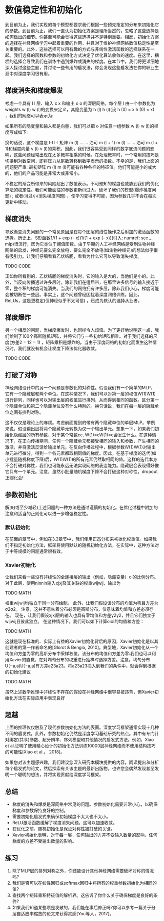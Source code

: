 

<!--
 * @version:
 * @Author:  StevenJokess https://github.com/StevenJokess
 * @Date: 2020-08-28 16:01:54
 * @LastEditors:  StevenJokess https://github.com/StevenJokess
 * @LastEditTime: 2020-08-28 16:18:14
 * @Description:MT
 * @TODO::
 * @Reference:http://preview.d2l.ai/d2l-en/master/chapter_multilayer-perceptrons/numerical-stability-and-init.html
-->

# 数值稳定性和初始化

到目前为止，我们实现的每个模型都要求我们根据一些预先指定的分布来初始化它的参数。到目前为止，我们一直认为初始化方案是理所当然的，忽略了这些选择是如何做出的细节。你甚至可能会觉得这些选择并不是特别重要。相反，初始化方案的选择在神经网络学习中起着重要的作用，并且对于维护神经网络数值稳定性是至关重要的。此外，这些选择可以用有趣的方式与非线性激活函数的选择联系在一起。我们选择的函数和参数的初始化方式决定了优化算法收敛的速度。在这里，糟糕的选择会导致我们在训练中遇到爆炸或消失的梯度。在本节中，我们将更详细地深入探讨这些主题，并讨论一些有用的启发法，你会发现这些启发法在你的职业生涯中对深度学习很有用。

## 梯度消失和梯度爆发

考虑一个具有 l l 层、输入 x x 和输出 o o 的深层网络。每个层 l 由一个参数化为 weights w (l) w (l)的变换来定义，其隐变量为 h (l) h (l)(设 h (0) = x h (0) = x) ，我们的网络可以表示为:

如果所有的隐变量和输入都是向量，我们可以把 o 对任意一组参数 w (l) w (l)的梯度写成如下:

换句话说，这个梯度是 l-l l-l 矩阵 m (l) ... ... 泊可 m (l + 1) m (l) ... ... 泊可 m (l + 1)和梯度向量 v (l) v (l)的乘积。因此，我们很容易受到同样的数字底流问题的影响，这些问题经常出现在太多概率相乘的时候。在处理概率时，一个常用的技巧是切换到对数空间，即将压力从尾数转移到数字表示的指数。不幸的是，我们上面的问题更严重: 最初矩阵 m (l) m (l)可能有各种各样的特征值。他们可能是小的或大的，他们的产品可能是非常大或非常小。

不稳定的渐变所带来的风险超出了数值表示。不可预知的梯度也威胁到我们的优化算法的稳定性。我们可能面临的参数更新(i)过大，破坏了我们的模型(爆炸梯度问题) ; 或者(ii)过小(消失梯度问题) ，使学习变得不可能，因为参数几乎不会在每次更新中移动。

## 梯度消失

导致渐变消失问题的一个常见原因是在每个图层的线性操作之后附加的激活函数的选择。历史上，S形函数1/(1 + exp (- x))1/(1 + exp (- x))(引入: numref: sec _ mlp)很流行，因为它类似于阈值函数。由于早期的人工神经网络是受到生物神经网络的启发，神经元要么完全放电，要么完全不放电(如生物神经元)的想法似乎很有吸引力。让我们仔细看看乙状结肠，看看为什么它可以导致消失梯度。

TODO:CODE

正如你所看到的，乙状结肠的梯度消失时，它的输入是大的，当他们是小的。此外，当反向传播通过许多层时，除非我们在适居带，在那里许多信号的输入接近于零，整个积的梯度可能消失。当我们的网络拥有许多层，除非我们小心，梯度可能会被切断在一些层。事实上，这个问题曾经困扰着深度网络训练。因此，ReLUs，这是更稳定(但神经似乎不太可信) ，已成为默认的选择从业者。

## 梯度爆炸

另一个相反的问题，当梯度爆发时，也同样令人烦恼。为了更好地说明这一点，我们绘制了100个高斯随机矩阵，并将它们与一些初始矩阵相乘。对于我们选择的尺度(方差2 = 12 = 1) ，矩阵乘积是爆炸的。当由于深度网络的初始化而发生这种情况时，我们就没有机会让梯度下降法优化器收敛。

TODO:CODE

## 打破了对称

神经网络设计中的另一个问题是参数化的对称性。假设我们有一个简单的MLP，它有一个隐藏层和两个单位。在这种情况下，我们可以对第一层的权值W(1)W(1)进行排列，同样也可以对输出层的权值进行排列，从而得到相同的函数。区分第一个隐藏单位和第二个隐藏单位没有什么特别的。换句话说，我们在每一层的隐藏单位之间有排列对称。

这不仅仅是理论上的麻烦。考虑前面提到的带有两个隐藏单位的单层MLP。举例来说，假设输出层将两个隐藏单元转换为仅一个输出单元。想象一下，如果我们初始化隐藏层的所有参数，对于某个常数cc, W(1)=cW(1)=c会发生什么。在这种情况下，在正向传播期间，任何一个隐藏单元都接受相同的输入和参数，产生相同的激活，并将激活反馈给输出单元。在反向传播过程中，根据参数W(1)W(1)对输出单元进行微分，得到一个各元素都取相同值的梯度。因此，在基于梯度的迭代(如小批量随机梯度下降)后，W(1)W(1)的所有元素仍然取相同的值。这样的迭代本身不会打破对称性，我们也可能永远无法实现网络的表达能力。隐藏层会表现得好像它只有一个单元。注意，虽然小批量随机梯度下降不会打破这种对称性，dropout正则化会!

## 参数初始化

解决(或至少减轻)上述问题的一种方法是通过谨慎的初始化。在优化过程中附加的注意和适当的正则化可以进一步增强稳定性。

### 默认初始化

在前面的章节中，例如在3.3章节中，我们使用正态分布来初始化权重值。如果我们不指定初始化方法，框架将使用默认的随机初始化方法，在实际中，这种方法对于中等规模的问题通常很有效。

### Xavier初始化

让我们来看一些没有非线性的全连接层的输出（例如，隐藏变量）oi的比例分布。 对于此层，使用ninnin输入xjxj及其关联的权重wijwij，输出为

TODO:MATH

权重wijwij均独立于同一分布绘制。 此外，让我们假设该分布的均值为零且方差为σ2σ2。 注意，这并不意味着分布必须是高斯分布，仅意味着均值和方差必须存在。 现在，让我们假设xjxj层的输入也具有零均值和方差γ2γ2，并且它们独立于wijwij且彼此独立。 在这种情况下，我们可以如下计算oioi的均值和方差：

TODO:MATH

这就是现在标准的、实际上有益的Xavier初始化背后的原因，Xavier初始化是以其创建者的第一作者命名的[Glorot & Bengio, 2010]。典型地，Xavier初始化从一个均值和方差为零的高斯分布中采样权值，该分布的均值和方差为零:我们也可以利用Xavier的直觉，在对均匀分布的权重进行抽样时选择方差。注意，均匀分布U(−a,a)U(−a,a)有方差a23a23。将a23a23插入到我们的条件中，就会得到根据的初始化建议

TODO:MATH

虽然上述数学推理中非线性不存在的假设在神经网络中很容易被违背，但Xavier初始化方法在实际应用中表现良好

## 超越

上面的推理仅仅触及了现代参数初始化方法的表面。深度学习框架通常实现十几种不同的启发式。此外，参数初始化仍然是深度学习基础研究的热点。其中有专门针对绑定(共享)参数、超分辨率、序列模型和其他情况的启发式方法。例如，Xiao et al.证明了使用精心设计的初始化方法训练10000层神经网络而不使用结构技巧的可能性[Xiao et al.， 2018]。

如果您对该主题感兴趣，我们建议您深入研究本模块提供的内容，阅读提出和分析每个启发式的论文，然后探索有关该主题的最新出版物。也许您会偶然发现甚至发明一个聪明的想法，并将实现贡献给深度学习框架。

## 总结

* 梯度的消失和爆发是深网络中常见的问题。参数初始化需要非常小心，以确保梯度和参数保持良好的控制。
* 需要初始化启发式来确保初始梯度不太大也不太小。
* ReLU激活函数缓解了梯度消失问题。这可以加速收敛。
* 在优化之前，随机初始化是保证对称性被打破的关键。
* Xavier初始化表明，对于每一层，任何输出的方差不受输入数量的影响，任何梯度的方差不受输出数量的影响。

## 练习

1. 除了MLP层的排列对称之外，你还能设计其他神经网络需要破坏对称的情况吗?
1. 我们是否可以在线性回归或softmax回归中将所有的权重参数初始化为相同的值?
1. 查找两个矩阵乘积特征值的解析界。这告诉了你什么关于确保梯度是良好的条件?
1. 如果我们知道某些项是发散的，我们能在事后修正吗?你可以参考一篇关于分层自适应率缩放的论文来获得灵感[You等人，2017]。
